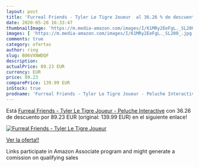 ```yaml
---
layout: post
title: 'Furreal Friends - Tyler Le Tigre Joueur  al 36.26 % de descuento'
date: 2020-05-28 16:33:47
thumbnailImage: 'https://m.media-amazon.com/images/I/61MRy2EeFgL._SL200_.jpg'
images: [ 'https://m.media-amazon.com/images/I/61MRy2EeFgL._SL200_.jpg' ]
comments: true
category: ofertas
author: ring
slug: B06VXNWDQF
description:
actualPrice: 89.23 EUR
currency: EUR
price: 89.23
comparePrice: 139.99 EUR
inStock: true
prodname: 'Furreal Friends - Tyler Le Tigre Joueur - Peluche Interactive'
---
```


Está [Furreal Friends - Tyler Le Tigre Joueur - Peluche Interactive](https://www.amazon.fr/dp/B06VXNWDQF/?tag=tolees0d-21) con 36.26 de descuento por 89.23 EUR (original: 139.99 EUR) en el siguiente enlace!

[![Furreal Friends - Tyler Le Tigre Joueur ](https://m.media-amazon.com/images/I/61MRy2EeFgL._SL200_.jpg)](https://www.amazon.fr/dp/B06VXNWDQF/?tag=tolees0d-21)

[Ver la oferta!!](https://www.amazon.fr/dp/B06VXNWDQF/?tag=tolees0d-21)

Links participate in Amazon Associate program and might generate a comission on qualifying sales


